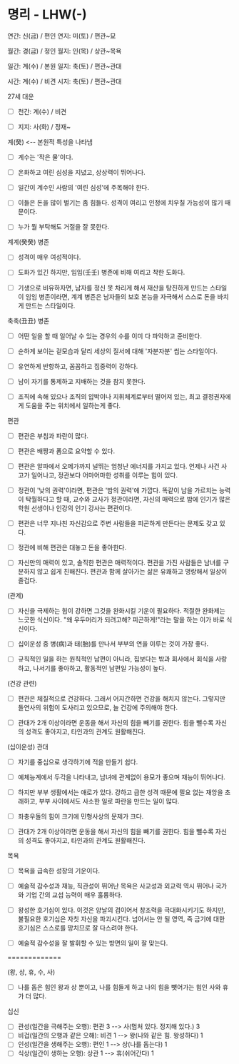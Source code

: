 # 명리 - LHW(-)




연간: 신(금) / 편인
연지: 미(토) / 편관~묘

월간: 경(금) / 정인
월지: 인(목) / 상관~목욕

일간: 계(수) / 본원
일지: 축(토) / 편관~관대

시간: 계(수) / 비견
시지: 축(토) / 편관~관대


27세 대운
- [ ] 천간: 계(수) / 비견
- [ ] 지지: 사(화) / 정재~



계(癸) <-- 본원적 특성을 나타냄
- [ ] 계수는 '작은 물'이다.
- [ ] 온화하고 여린 심성을 지녔고, 상상력이 뛰어나다.
- [ ] 일간이 계수인 사람의 '여린 심성'에 주목해야 한다.
- [ ] 이들은 돈을 많이 벌기는 좀 힘들다. 성격이 여리고 인정에 치우칠 가능성이 많기 때문이다.
- [ ] 누가 뭘 부탁해도 거절을 잘 못한다.


계계(癸癸) 병존
- [ ] 성격이 매우 여성적이다.
- [ ] 도화가 있긴 하지만, 임임(壬壬) 병존에 비해 여리고 착한 도화다.
- [ ] 기생으로 비유하자면, 남자를 정신 못 차리게 해서 재산을 탕진하게 만드는 스타일이 임임 병존이라면, 계계 병존은 남자들의 보호 본능을 자극해서 스스로 돈을 바치게 만드는 스타일이다.


축축(丑丑) 병존
- [ ] 어떤 일을 할 때 일어날 수 있는 경우의 수를 이미 다 파악하고 준비한다.
- [ ] 순하게 보이는 겉모습과 달리 세상의 질서에 대해 '자분자분' 씹는 스타일이다.
- [ ] 유연하게 반항하고, 꼼꼼하고 집중력이 강하다.
- [ ] 남이 자기를 통제하고 지배하는 것을 참지 못한다.
- [ ] 조직에 속해 있으나 조직의 압박이나 지휘체계로부터 떨어져 있는, 최고 결정권자에게 도움을 주는 위치에서 일하는게 좋다.


편관
- [ ] 편관은 부침과 파란이 많다.
- [ ] 편관은 배짱과 폼으로 요약할 수 있다.
- [ ] 편관은 알파에서 오메가까지 널뛰는 엄청난 에너지를 가지고 있다. 언제나 사건 사고가 일어나고, 정관보다 어마어마한 성취를 이루는 힘이 있다.
- [ ] 정관이 '낮의 권력'이라면, 편관은 '밤의 권력'에 가깝다. 똑같이 남을 가르치는 능력이 탁월하다고 할 때, 교수와 교사가 정관이라면, 자신의 매력으로 밤에 인기가 많은 학원 선생이나 인강의 인기 강사는 편관이다.
- [ ] 편관은 너무 지나친 자신감으로 주변 사람들을 피곤하게 만든다는 문제도 갖고 있다.
- [ ] 정관에 비해 편관은 대놓고 돈을 좋아한다.
- [ ] 자신만의 매력이 있고, 솔직한 편관은 매력적이다. 편관을 가진 사람들은 남녀를 구분하지 않고 쉽게 친해진다. 편관과 함께 살아가는 삶은 유쾌하고 명랑해서 일상이 즐겁다.


(관계)
- [ ] 자신을 극제하는 힘이 강하면 그것을 완화시킬 기운이 필요하다. 적절한 완화제는 느긋한 식신이다. "왜 우두머리가 되려고해? 피곤하게!"라는 말을 하는 이가 바로 식신이다.
- [ ] 십이운성 중 병(病)과 태(胎)를 만나서 부부의 연을 이루는 것이 가장 좋다.
- [ ] 규칙적인 일을 하는 원칙적인 남편이 아니라, 집보다는 밖과 회사에서 회식을 사랑하고, 나서기를 좋아하고, 활동적인 남편일 가능성이 높다.


(건강 관련)
- [ ] 편관은 체질적으로 건강하다. 그래서 어지간하면 건강을 해치지 않는다. 그렇지만 돌연사의 위험이 도사리고 있으므로, 늘 건강에 주의해야 한다.
- [ ] 관대가 2개 이상이라면 운동을 해서 자신의 힘을 빼기를 권한다. 힘을 뺄수록 자신의 성격도 좋아지고, 타인과의 관계도 원활해진다.


(십이운성)
관대
- [ ] 자기를 중심으로 생각하기에 적을 만들기 쉽다.
- [ ] 예체능계에서 두각을 나타내고, 남녀에 관계없이 용모가 좋으며 재능이 뛰어나다.
- [ ] 하지만 부부 생활에서는 애로가 있다. 강하고 급한 성격 때문에 필요 없는 재앙을 초래하고, 부부 사이에서도 사소한 일로 파란을 만드는 일이 많다.
- [ ] 좌충우돌의 힘이 크기에 민형사상의 문제가 크다.
- [ ] 관대가 2개 이상이라면 운동을 해서 자신의 힘을 빼기를 권한다. 힘을 뺄수록 자신의 성격도 좋아지고, 타인과의 관계도 원활해진다.


목욕
- [ ] 목욕을 급속한 성장의 기운이다. 
- [ ] 예술적 감수성과 재능, 직관성이 뛰어난 목욕은 사교성과 외교력 역시 뛰어나 국가와 기업 간의 교섭 능력이 매우 훌륭하다.
- [ ] 왕성한 호기심이 있다. 이것은 양날의 검이어서 창조력을 극대화시키기도 하지만, 불필요한 호기심은 자칫 자신을 파괴시킨다. 넘어서는 안 될 영역, 즉 금기에 대한 호기심은 스스로를 망치므로 잘 다스려야 한다.
- [ ] 예술적 감수성을 잘 발휘할 수 있는 방면의 일이 잘 맞는다.


=============

(왕, 상, 휴, 수, 사)
- [ ] 나를 돕은 힘인 왕과 상 뿐이고, 나를 힘들게 하고 나의 힘을 뺏어가는 힘인 사와 휴가 더 많다.


십신
- [ ] 관성(일간을 극해주는 오행): 편관 3 --> 사(멈처 있다. 정지해 있다.) 3
- [ ] 비겁(일간의 오행과 같은 오해): 비견 1 --> 왕(나와 같은 힘. 왕성하다) 1
- [ ] 인성(일간을 생해주는 오행): 편인 1 --> 상(나를 돕는다) 1
- [ ] 식상(일간이 생하는 오행): 상관 1 --> 휴(쉬어간다) 1